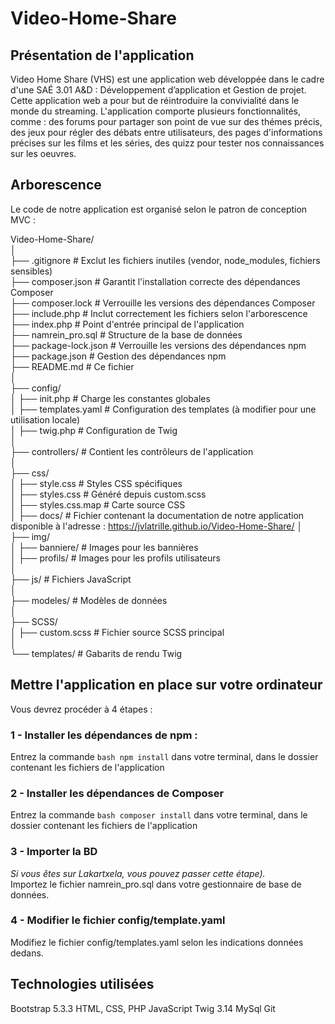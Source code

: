 # Video-Home-Share
## Présentation de l'application
Video Home Share (VHS) est une application web développée dans le cadre d'une SAÉ 3.01 A&amp;D : Développement d’application et Gestion de projet. Cette application web a pour but de réintroduire la convivialité dans le monde du streaming. L'application comporte plusieurs fonctionnalités, comme : des forums pour partager son point de vue sur des thémes précis, des jeux pour régler des débats entre utilisateurs, des pages d'informations précises sur les films et les séries, des quizz pour tester nos connaissances sur les oeuvres.

## Arborescence
Le code de notre application est organisé selon le patron de conception MVC : 

Video-Home-Share/  
│  
├── .gitignore          # Exclut les fichiers inutiles (vendor, node_modules, fichiers sensibles)  
├── composer.json       # Garantit l'installation correcte des dépendances Composer  
├── composer.lock       # Verrouille les versions des dépendances Composer  
├── include.php         # Inclut correctement les fichiers selon l'arborescence  
├── index.php           # Point d'entrée principal de l'application  
├── namrein_pro.sql     # Structure de la base de données  
├── package-lock.json   # Verrouille les versions des dépendances npm  
├── package.json        # Gestion des dépendances npm  
├── README.md           # Ce fichier  
│  
├── config/  
│   ├── init.php        # Charge les constantes globales  
│   ├── templates.yaml  # Configuration des templates (à modifier pour une utilisation locale)  
│   ├── twig.php        # Configuration de Twig  
│  
├── controllers/        # Contient les contrôleurs de l'application  
│  
├── css/  
│   ├── style.css       # Styles CSS spécifiques  
│   ├── styles.css      # Généré depuis custom.scss  
│   ├── styles.css.map  # Carte source CSS  
│ 
├── docs/  # Fichier contenant la documentation de notre application disponible à l'adresse : https://jvlatrille.github.io/Video-Home-Share/
│  
├── img/  
│   ├── banniere/       # Images pour les bannières  
│   ├── profils/        # Images pour les profils utilisateurs  
│  
├── js/                # Fichiers JavaScript  
│  
├── modeles/           # Modèles de données  
│  
├── SCSS/  
│   ├── custom.scss     # Fichier source SCSS principal  
│  
└── templates/         # Gabarits de rendu Twig  

## Mettre l'application en place sur votre ordinateur
Vous devrez procéder à 4 étapes : 

### 1 - Installer les dépendances de npm :
Entrez la commande ```bash npm install``` dans votre terminal, dans le dossier contenant les fichiers de l'application

### 2 - Installer les dépendances de Composer
Entrez la commande ```bash composer install``` dans votre terminal, dans le dossier contenant les fichiers de l'application

### 3 - Importer la BD  
*Si vous êtes sur Lakartxela, vous pouvez passer cette étape).*  
Importez le fichier namrein_pro.sql dans votre gestionnaire de base de données.

### 4 - Modifier le fichier config/template.yaml
Modifiez le fichier config/templates.yaml selon les indications données dedans.

## Technologies utilisées
Bootstrap 5.3.3
HTML, CSS, PHP
JavaScript
Twig 3.14
MySql
Git
